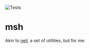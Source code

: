 ![Tests](https://github.com/msrdic/msh/workflows/build/badge.svg?branch=main)

# msh

Akin to [neil](https://github.com/ndmitchell/neil), a set of utilities, but for me.

